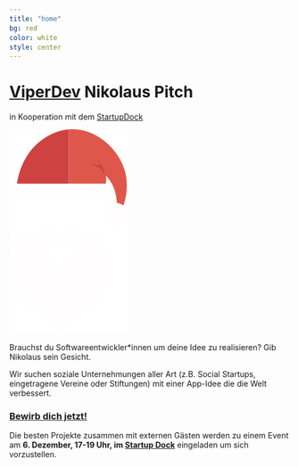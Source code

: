 ```yaml
---
title: "home"
bg: red
color: white
style: center
---
```


# [ViperDev](https://viperdev.io/) Nikolaus Pitch

in Kooperation mit dem [StartupDock](https://startupdock.de/)

![Santa](img/santa.png)

Brauchst du Softwareentwickler*innen um deine Idee zu realisieren? Gib Nikolaus sein Gesicht.

Wir suchen soziale Unternehmungen aller Art (z.B. Social Startups, eingetragene Vereine oder Stiftungen) mit einer App-Idee die die Welt verbessert.

### [Bewirb dich jetzt!](#bewerbung)

Die besten Projekte zusammen mit externen Gästen werden zu einem Event am __6. Dezember, 17-19 Uhr, im [Startup Dock](https://goo.gl/maps/F3P3nDiwwoD2)__ eingeladen um sich vorzustellen.

